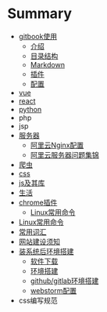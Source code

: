 # Summary

* [gitbook使用](README.md)
  * [介绍](gitbook使用/介绍.md)
  * [目录结构](gitbook使用/mu-lu-jie-gou.md)
  * [Markdown](gitbook使用/使用.md)
  * [插件](gitbook使用/插件.md)
  * [配置](gitbook使用/ss.md)
* [vue](an-zhuang.md)
* [react](react.md)
* [python](cha-jian.md)
* php
* jsp
* [服务器](服务器.md)
  * [阿里云Nginx配置](服务器/阿里云Nginx配置.md)
  * [阿里云服务器问题集锦](服务器/a-li-yun-fu-wu-qi-wen-ti-jie-jue.md)
* [爬虫](pa-chong.md)
* [css](css.md)
* [js及其库](jsji-qi-ku.md)
* [生活](sheng-huo.md)
* [chrome插件](chromecha-jian.md)
  * [Linux常用命令](chromecha-jian/linuxchang-yong-ming-ling.md)
* [Linux常用命令](linuxchang-yong-ming-ling.md)
* [常用词汇](chang-yong-ci-hui.md)
* [网站建设须知](wang-zhan-jian-she-xu-zhi.md)
* [装系统后环境搭建](/系统重装后环境搭建/README.md)
  * [软件下载](系统重装后环境搭建/软件下载.md)
  * [环境搭建](系统重装后环境搭建/环境搭建.md)
  * [github/gitlab环境搭建](系统重装后环境搭建/gitlab环境搭建.md)
  * [webstorm配置](系统重装后环境搭建/webstorm配置.md)
* css编写规范

